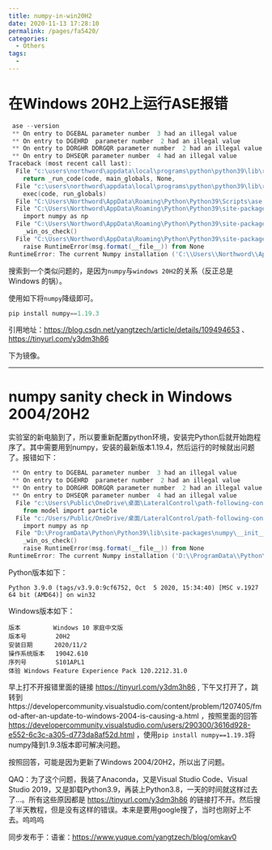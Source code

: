 ```yaml
---
title: numpy-in-win20H2
date: 2020-11-13 17:28:10
permalink: /pages/fa5420/
categories:
  - Others
tags:
  - 
---
```



# 在Windows 20H2上运行ASE报错

```powershell
 ase --version
 ** On entry to DGEBAL parameter number  3 had an illegal value
 ** On entry to DGEHRD  parameter number  2 had an illegal value
 ** On entry to DORGHR DORGQR parameter number  2 had an illegal value
 ** On entry to DHSEQR parameter number  4 had an illegal value
Traceback (most recent call last):
  File "c:\users\northword\appdata\local\programs\python\python39\lib\runpy.py", line 197, in _run_module_as_main
    return _run_code(code, main_globals, None,
  File "c:\users\northword\appdata\local\programs\python\python39\lib\runpy.py", line 87, in _run_code
    exec(code, run_globals)
  File "C:\Users\Northword\AppData\Roaming\Python\Python39\Scripts\ase.exe\__main__.py", line 4, in <module>
  File "C:\Users\Northword\AppData\Roaming\Python\Python39\site-packages\ase\__init__.py", line 8, in <module>
    import numpy as np
  File "C:\Users\Northword\AppData\Roaming\Python\Python39\site-packages\numpy\__init__.py", line 305, in <module>
    _win_os_check()
  File "C:\Users\Northword\AppData\Roaming\Python\Python39\site-packages\numpy\__init__.py", line 302, in _win_os_check
    raise RuntimeError(msg.format(__file__)) from None
RuntimeError: The current Numpy installation ('C:\\Users\\Northword\\AppData\\Roaming\\Python\\Python39\\site-packages\\numpy\\__init__.py') fails to pass a sanity check due to a bug in the windows runtime. See this issue for more information: https://tinyurl.com/y3dm3h86
```

搜索到一个类似问题的，是因为`numpy`与`windows 20H2`的关系（反正总是Windows 的锅）。

使用如下将`numpy`降级即可。

```powershell
pip install numpy==1.19.3
```



引用地址：https://blog.csdn.net/yangtzech/article/details/109494653 、https://tinyurl.com/y3dm3h86

下为镜像。

---

# numpy sanity check in Windows 2004/20H2

实验室的新电脑到了，所以要重新配置python环境，安装完Python后就开始跑程序了。其中需要用到numpy，安装的最新版本1.19.4，然后运行的时候就出问题了。报错如下：

```powershell
 ** On entry to DGEBAL parameter number  3 had an illegal value
 ** On entry to DGEHRD  parameter number  2 had an illegal value
 ** On entry to DORGHR DORGQR parameter number  2 had an illegal value
 ** On entry to DHSEQR parameter number  4 had an illegal value
  File "c:\Users\Public\OneDrive\桌面\LateralControl\path-following-control\examples\pure_pursuit_control.py", line 5, in <module>
    from model import particle
  File "c:/Users/Public/OneDrive/桌面/LateralControl/path-following-control/examples/..\model\particle.py", line 1, in <module>
    import numpy as np
  File "D:\ProgramData\Python\Python39\lib\site-packages\numpy\__init__.py", line 305, in <module>
    _win_os_check()
    raise RuntimeError(msg.format(__file__)) from None
RuntimeError: The current Numpy installation ('D:\\ProgramData\\Python\\Python39\\lib\\site-packages\\numpy\\__init__.py') fails to pass a sanity check due to a bug in the windows runtime. See this issue for more information: https://tinyurl.com/y3dm3h86
```

Python版本如下：

```
Python 3.9.0 (tags/v3.9.0:9cf6752, Oct  5 2020, 15:34:40) [MSC v.1927 64 bit (AMD64)] on win32
```

Windows版本如下：

```
版本         Windows 10 家庭中文版
版本号        20H2
安装日期      2020/11/2
操作系统版本   19042.610
序列号        S101APL1
体验 Windows Feature Experience Pack 120.2212.31.0
```

早上打不开报错里面的链接 https://tinyurl.com/y3dm3h86 , 下午又打开了，跳转到https://developercommunity.visualstudio.com/content/problem/1207405/fmod-after-an-update-to-windows-2004-is-causing-a.html ，按照里面的回答 https://developercommunity.visualstudio.com/users/290300/3616d928-e552-6c3c-a305-d773da8af52d.html ，使用`pip install numpy==1.19.3`将numpy降到1.9.3版本即可解决问题。

按照回答，可能是因为更新了Windows 2004/20H2，所以出了问题。

QAQ：为了这个问题，我装了Anaconda，又是Visual Studio Code、Visual Studio 2019，又是卸载Python3.9，再装上Python3.8，一天的时间就这样过去了…。所有这些原因都是 https://tinyurl.com/y3dm3h86 的链接打不开。然后搜了半天教程，但是没有这样的错误。本来是要用google搜了，当时也刚好上不去。呜呜呜

同步发布于：语雀：https://www.yuque.com/yangtzech/blog/omkav0